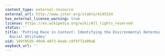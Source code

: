 ```yaml
---
content_type: external-resource
external_url: http://www.jstor.org/stable/4145324
has_external_license_warning: true
license: https://en.wikipedia.org/wiki/All_rights_reserved
status: ''
title: 'Putting Race in Context: Identifying the Environmental Determinants of Black
  Racial Attitudes'
uid: 189f05d5-49a9-48f3-9aab-c9f4f72a99a6
wayback_url: ''
---
```

